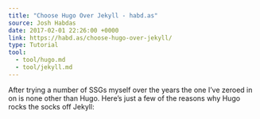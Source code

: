 ```yaml
---
title: "Choose Hugo Over Jekyll - habd.as"
source: Josh Habdas
date: 2017-02-01 22:26:00 +0000
link: https://habd.as/choose-hugo-over-jekyll/
type: Tutorial
tool:
  - tool/hugo.md
  - tool/jekyll.md
---
```

After trying a number of SSGs myself over the years the one I’ve zeroed in on is none other than Hugo. Here’s just a few of the reasons why Hugo rocks the socks off Jekyll:
